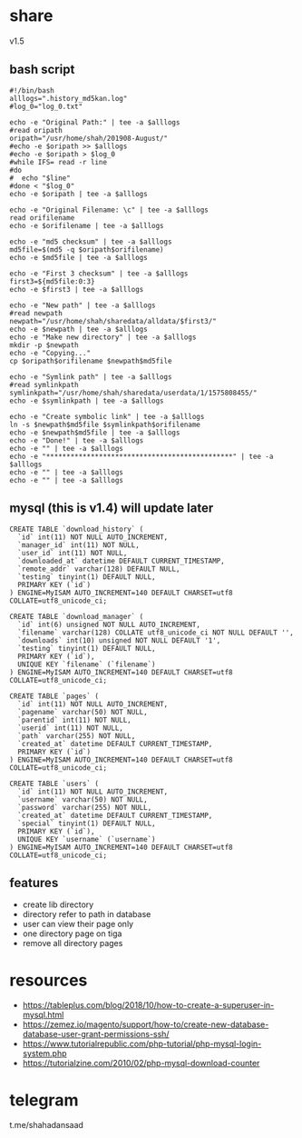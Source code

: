 # share
v1.5
## bash script
```
#!/bin/bash
alllogs=".history_md5kan.log"
#log_0="log_0.txt"

echo -e "Original Path:" | tee -a $alllogs
#read oripath
oripath="/usr/home/shah/201908-August/"
#echo -e $oripath >> $alllogs
#echo -e $oripath > $log_0
#while IFS= read -r line
#do
#  echo "$line"
#done < "$log_0"
echo -e $oripath | tee -a $alllogs

echo -e "Original Filename: \c" | tee -a $alllogs
read orifilename
echo -e $orifilename | tee -a $alllogs

echo -e "md5 checksum" | tee -a $alllogs
md5file=$(md5 -q $oripath$orifilename)
echo -e $md5file | tee -a $alllogs

echo -e "First 3 checksum" | tee -a $alllogs
first3=${md5file:0:3}
echo -e $first3 | tee -a $alllogs

echo -e "New path" | tee -a $alllogs
#read newpath
newpath="/usr/home/shah/sharedata/alldata/$first3/"
echo -e $newpath | tee -a $alllogs
echo -e "Make new directory" | tee -a $alllogs
mkdir -p $newpath
echo -e "Copying..."
cp $oripath$orifilename $newpath$md5file

echo -e "Symlink path" | tee -a $alllogs
#read symlinkpath
symlinkpath="/usr/home/shah/sharedata/userdata/1/1575808455/"
echo -e $symlinkpath | tee -a $alllogs

echo -e "Create symbolic link" | tee -a $alllogs
ln -s $newpath$md5file $symlinkpath$orifilename
echo -e $newpath$md5file | tee -a $alllogs
echo -e "Done!" | tee -a $alllogs
echo -e "" | tee -a $alllogs
echo -e "**********************************************" | tee -a $alllogs
echo -e "" | tee -a $alllogs
echo -e "" | tee -a $alllogs
```
## mysql (this is v1.4) will update later
```
CREATE TABLE `download_history` (
  `id` int(11) NOT NULL AUTO_INCREMENT,
  `manager_id` int(11) NOT NULL,
  `user_id` int(11) NOT NULL,
  `downloaded_at` datetime DEFAULT CURRENT_TIMESTAMP,
  `remote_addr` varchar(128) DEFAULT NULL,
  `testing` tinyint(1) DEFAULT NULL,
  PRIMARY KEY (`id`)
) ENGINE=MyISAM AUTO_INCREMENT=140 DEFAULT CHARSET=utf8 COLLATE=utf8_unicode_ci;

CREATE TABLE `download_manager` (
  `id` int(6) unsigned NOT NULL AUTO_INCREMENT,
  `filename` varchar(128) COLLATE utf8_unicode_ci NOT NULL DEFAULT '',
  `downloads` int(10) unsigned NOT NULL DEFAULT '1',
  `testing` tinyint(1) DEFAULT NULL,
  PRIMARY KEY (`id`),
  UNIQUE KEY `filename` (`filename`)
) ENGINE=MyISAM AUTO_INCREMENT=140 DEFAULT CHARSET=utf8 COLLATE=utf8_unicode_ci;

CREATE TABLE `pages` (
  `id` int(11) NOT NULL AUTO_INCREMENT,
  `pagename` varchar(50) NOT NULL,
  `parentid` int(11) NOT NULL,
  `userid` int(11) NOT NULL,
  `path` varchar(255) NOT NULL,
  `created_at` datetime DEFAULT CURRENT_TIMESTAMP,
  PRIMARY KEY (`id`)
) ENGINE=MyISAM AUTO_INCREMENT=140 DEFAULT CHARSET=utf8 COLLATE=utf8_unicode_ci;

CREATE TABLE `users` (
  `id` int(11) NOT NULL AUTO_INCREMENT,
  `username` varchar(50) NOT NULL,
  `password` varchar(255) NOT NULL,
  `created_at` datetime DEFAULT CURRENT_TIMESTAMP,
  `special` tinyint(1) DEFAULT NULL,
  PRIMARY KEY (`id`),
  UNIQUE KEY `username` (`username`)
) ENGINE=MyISAM AUTO_INCREMENT=140 DEFAULT CHARSET=utf8 COLLATE=utf8_unicode_ci;

```

## features
- create lib directory
- directory refer to path in database
- user can view their page only
- one directory page on tiga
- remove all directory pages

# resources
- https://tableplus.com/blog/2018/10/how-to-create-a-superuser-in-mysql.html
- https://zemez.io/magento/support/how-to/create-new-database-database-user-grant-permissions-ssh/
- https://www.tutorialrepublic.com/php-tutorial/php-mysql-login-system.php
- https://tutorialzine.com/2010/02/php-mysql-download-counter

# telegram
t.me/shahadansaad
